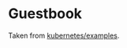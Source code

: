 # Guestbook

Taken from [kubernetes/examples](https://github.com/kubernetes/examples/blob/d94a4484e1f73a277df25b13153f54cc60773eb5/guestbook/all-in-one/guestbook-all-in-one.yaml).
